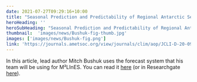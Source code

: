 ```yaml
---
date: 2021-07-27T09:29:16+10:00
title: "Seasonal Prediction and Predictability of Regional Antarctic Sea Ice - Mitch Bushuk"
heroHeading: ''
heroSubHeading: "Seasonal Prediction and Predictability of Regional Antarctic Sea Ice - by Mitch Bushuk"
thumbnail:  'images/news/Bushuk-fig-thumb.jpg'
images: ['images/news/Bushuk-fig.png']
link: 'https://journals.ametsoc.org/view/journals/clim/aop/JCLI-D-20-0965.1/JCLI-D-20-0965.1.xml'
---
```


In this article, lead author Mitch Bushuk uses the forecast system that his team will be using for M²LInES. You can read it [here](https://doi.org/10.1175/JCLI-D-20-0965.1) (or in Researchgate [here](https://www.researchgate.net/publication/351469324_Seasonal_prediction_and_predictability_of_regional_Antarctic_sea_ice)).
